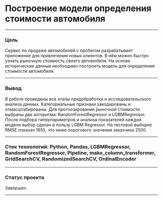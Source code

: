 # Построение модели определения стоимости автомобиля
--------------------------------------------------------------------------------------------------------------------------------

### Цель

Сервис по продаже автомобилей с пробегом  разрабатывает приложение для привлечения новых клиентов. В нём можно быстро узнать рыночную стоимость своего автомобиля. На основе исторические данные необходимо построить модель для определения стоимости автомобиля.

--------------------------------------------------------------------------------------------------------------------------------
### Вывод


В работе проведены все этапы предобработки и исследовательского анализа данных. Категориальные признаки закодированы и отмасштабированы. Для прогнозирования рыночной стоимости выбраны два алгоритма: RandomForestRegressor и LGBMRegressor. После подбора гиперпараметров и анализа показателей каждой модели выбор сделан в пользу LGBM Regressor. На тестовой выборке RMSE показал 1655, что ниже порогового значения заказчика 2500.

--------------------------------------------------------------------------------------------------------------------------------
### Стек технологий: Python, Pandas, LGBMRegressor, RandomForestRegressor, Pipeline, make_column_transformer, GridSearchCV, RandomizedSearchCV, OrdinalEncoder
--------------------------------------------------------------------------------------------------------------------------------
### Статус проекта

Завершен.

--------------------------------------------------------------------------------------------------------------------------------
